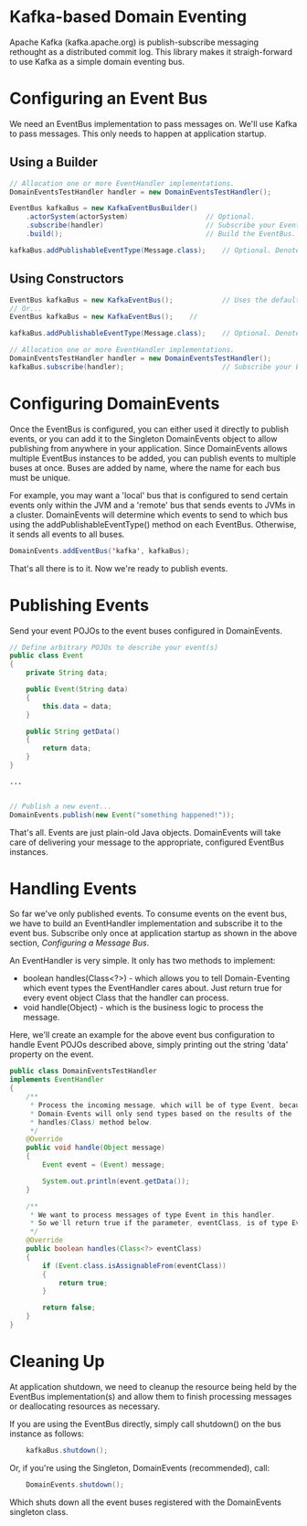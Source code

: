 Kafka-based Domain Eventing
===========================

Apache Kafka (kafka.apache.org) is publish-subscribe messaging rethought as a distributed commit log.
This library makes it straigh-forward to use Kafka as a simple domain eventing bus.

Configuring an Event Bus
=========================

We need an EventBus implementation to pass messages on. We'll use Kafka to pass messages. This only needs to happen at application startup.

Using a Builder
---------------

```java
// Allocation one or more EventHandler implementations.
DomainEventsTestHandler handler = new DomainEventsTestHandler();

EventBus kafkaBus = new KafkaEventBusBuilder()
	.actorSystem(actorSystem)					// Optional.
	.subscribe(handler)							// Subscribe your EventHandler implementation(s).
    .build();									// Build the EventBus.

kafkaBus.addPublishableEventType(Message.class);	// Optional. Denote the event Class(es) that this bus can publish.
```

Using Constructors
------------------

```java
EventBus kafkaBus = new KafkaEventBus();			// Uses the default ActorSystem, named 'AkkaDomainEventing'
// Or...
EventBus kafkaBus = new KafkaEventBus();	//

kafkaBus.addPublishableEventType(Message.class);	// Optional. Denote the event Class(es) that this bus can publish.

// Allocation one or more EventHandler implementations.
DomainEventsTestHandler handler = new DomainEventsTestHandler();
kafkaBus.subscribe(handler);						// Subscribe your EventHandler implementation(s).
```

Configuring DomainEvents
========================

Once the EventBus is configured, you can either used it directly to publish events, or you can add it to the Singleton DomainEvents object to allow publishing from anywhere in your application. Since DomainEvents allows multiple EventBus instances to be added, you can publish events to multiple buses at once. Buses are added by name, where the name
for each bus must be unique.

For example, you may want a 'local' bus that is configured to send certain events only within the JVM and a 'remote' bus that sends events to JVMs in a cluster. DomainEvents will determine which events to send to which bus using the addPublishableEventType() method on each EventBus. Otherwise, it sends all events to all buses.

```java
DomainEvents.addEventBus('kafka', kafkaBus);
```

That's all there is to it. Now we're ready to publish events.

Publishing Events
=================

Send your event POJOs to the event buses configured in DomainEvents.

```java
// Define arbitrary POJOs to describe your event(s)
public class Event
{
	private String data;

	public Event(String data)
	{
		this.data = data;
	}

	public String getData()
	{
		return data;
	}
}

...


// Publish a new event...
DomainEvents.publish(new Event("something happened!"));
```

That's all. Events are just plain-old Java objects. DomainEvents will take care of delivering your message to the appropriate, configured EventBus instances.

Handling Events
===============

So far we've only published events. To consume events on the event bus, we have to build an EventHandler implementation and subscribe it to the event bus. Subscribe
only once at application startup as shown in the above section, *Configuring a Message Bus*.

An EventHandler is very simple. It only has two methods to implement:

* boolean handles(Class<?>) - which allows you to tell Domain-Eventing which event types the EventHandler cares about. Just return true for every event object Class that the handler can process.
* void handle(Object) - which is the business logic to process the message.

Here, we'll create an example for the above event bus configuration to handle Event POJOs described above, simply printing out the string 'data' property on the event.

```java
public class DomainEventsTestHandler
implements EventHandler
{
	/**
	 * Process the incoming message, which will be of type Event, because
	 * Domain-Events will only send types based on the results of the
	 * handles(Class) method below.
	 */
	@Override
	public void handle(Object message)
	{
		Event event = (Event) message;

		System.out.println(event.getData());
	}

	/**
	 * We want to process messages of type Event in this handler.
	 * So we'll return true if the parameter, eventClass, is of type Event.
	 */
	@Override
	public boolean handles(Class<?> eventClass)
	{
		if (Event.class.isAssignableFrom(eventClass))
		{
			return true;
		}

		return false;
	}		
}
```

Cleaning Up
===========

At application shutdown, we need to cleanup the resource being held by the EventBus implementation(s) and allow them to finish processing messages or deallocating resources
as necessary.

If you are using the EventBus directly, simply call shutdown() on the bus instance as follows:

```java
	kafkaBus.shutdown();
```

Or, if you're using the Singleton, DomainEvents (recommended), call:

```java
	DomainEvents.shutdown();
```

Which shuts down all the event buses registered with the DomainEvents singleton class.